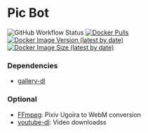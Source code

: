 # Pic Bot

![GitHub Workflow Status](https://img.shields.io/github/workflow/status/adevjoe/pic-bot/latest?style=for-the-badge)
[![Docker Pulls](https://img.shields.io/docker/pulls/adevjoe/pic-bot?label=pic-bot%20pulls&style=for-the-badge)](https://hub.docker.com/repository/docker/adevjoe/pic-bot)
[![Docker Image Version (latest by date)](https://img.shields.io/docker/v/adevjoe/pic-bot?style=for-the-badge)](https://hub.docker.com/repository/docker/adevjoe/pic-bot)
[![Docker Image Size (latest by date)](https://img.shields.io/docker/image-size/adevjoe/pic-bot?style=for-the-badge)](https://hub.docker.com/repository/docker/adevjoe/pic-bot)

### Dependencies

- [gallery-dl](https://github.com/mikf/gallery-dl)

### Optional

 - [FFmpeg](https://www.ffmpeg.org/): Pixiv Ugoira to WebM conversion
 - [youtube-dl](https://ytdl-org.github.io/youtube-dl/): Video downloadss

